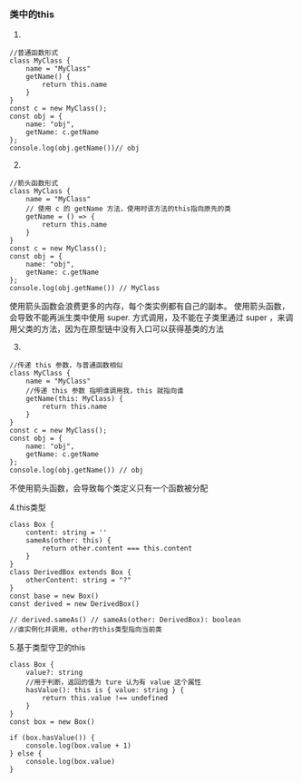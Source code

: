 ### 类中的this

1.

```tsx
//普通函数形式
class MyClass {
    name = "MyClass"
    getName() {
        return this.name
    }
}
const c = new MyClass();
const obj = {
    name: "obj",
    getName: c.getName
};
console.log(obj.getName())// obj
```

2.

```tsx
//箭头函数形式
class MyClass {
    name = "MyClass"
    // 使用 c 的 getName 方法，使用时该方法的this指向原先的类
    getName = () => {
        return this.name
    }
}
const c = new MyClass();
const obj = {
    name: "obj",
    getName: c.getName
};
console.log(obj.getName()) // MyClass
```

使用箭头函数会浪费更多的内存，每个类实例都有自己的副本。
使用箭头函数，会导致不能再派生类中使用 super. 方式调用，及不能在子类里通过 super ，来调用父类的方法，因为在原型链中没有入口可以获得基类的方法 

3.

```tsx
//传递 this 参数，与普通函数相似
class MyClass {
    name = "MyClass"
    //传递 this 参数 指明谁调用我，this 就指向谁
    getName(this: MyClass) {
        return this.name
    }
}
const c = new MyClass();
const obj = {
    name: "obj",
    getName: c.getName
};
console.log(obj.getName()) // obj
```

不使用箭头函数，会导致每个类定义只有一个函数被分配

4.this类型

```tsx
class Box {
    content: string = ''
    sameAs(other: this) {
        return other.content === this.content
    }
}
class DerivedBox extends Box {
    otherContent: string = "?"
}
const base = new Box()
const derived = new DerivedBox()

// derived.sameAs() // sameAs(other: DerivedBox): boolean
//谁实例化并调用，other的this类型指向当前类
```

5.基于类型守卫的this

```tsx
class Box {
    value?: string
    //用于判断，返回的值为 ture 认为有 value 这个属性
    hasValue(): this is { value: string } {
        return this.value !== undefined
    }
}
const box = new Box()

if (box.hasValue()) {
    console.log(box.value + 1)
} else {
    console.log(box.value)
}
```

